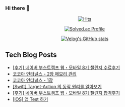 ### Hi there 👋

<!--
**loinsir/loinsir** is a ✨ _special_ ✨ repository because its `README.md` (this file) appears on your GitHub profile.

Here are some ideas to get you started:

- 🔭 I’m currently working on ...
- 🌱 I’m currently learning ...
- 👯 I’m looking to collaborate on ...
- 🤔 I’m looking for help with ...
- 💬 Ask me about ...
- 📫 How to reach me: ...
- 😄 Pronouns: ...
- ⚡ Fun fact: ...
-->
<div align=center>
  
[![Hits](https://hits.seeyoufarm.com/api/count/incr/badge.svg?url=https%3A%2F%2Fgithub.com%2Floinsir&count_bg=%2309EDEB&title_bg=%23555555&icon=&icon_color=%23E7E7E7&title=hits&edge_flat=false)](https://hits.seeyoufarm.com)
  
  
[![Solved.ac Profile](http://mazassumnida.wtf/api/v2/generate_badge?boj=a9327370)](https://solved.ac/a9327370/)
  
[![Velog's GitHub stats](https://velog-readme-stats.vercel.app/api?name=loinsir)](https://velog.io/@loinsir)
</div>


## Tech Blog Posts
* [[후기] 네이버 부스트캠프 웹・모바일 8기 챌린지 수료후기](https://glassgow.tistory.com/19)
* [코코아 인터널스 - 2장 메모리 관리](https://glassgow.tistory.com/18)
* [코코아 인터널스 - 1장](https://glassgow.tistory.com/17)
* [[Swift] Target-Action 의 동작 원리를 알아보기](https://glassgow.tistory.com/16)
* [[후기] 네이버 부스트캠프 웹・모바일 8기 챌린지 합격후기](https://glassgow.tistory.com/15)
* [[iOS] 앱 Test 하기](https://glassgow.tistory.com/14)